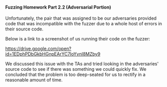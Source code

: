 #### Fuzzing Homework Part 2.2 (Adversarial Portion)

Unfortunately, the pair that was assigned to be our adversaries provided code that was incompatible with the fuzzer due to a whole host of errors in their source code.

Below is a link to a screenshot of us running their code on the fuzzer: 

https://drive.google.com/open?id=1EDphPDbGkbHGnpEArYC7IoYvnI8MZby9

We discussed this issue with the TAs and tried looking in the adversaries' source code to see if there was something we could quickly fix. We concluded that the problem is too deep-seated for us to rectify in a reasonable amount of time.